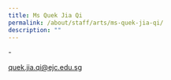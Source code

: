 ```yaml
---
title: Ms Quek Jia Qi
permalink: /about/staff/arts/ms-quek-jia-qi/
description: ""
---
```


\-

[quek.jia.qi@ejc.edu.sg](mailto:quek.jia.qi@ejc.edu.sg)